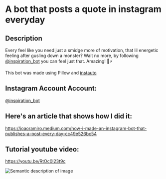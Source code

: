 # A bot that posts a quote in instagram everyday
## Description

Every feel like you need just a smidge more of motivation, that lil energetic feeling after gusling down a monster? Wait no more, by following [@inspiration_bot](https://www.instagram.com/inspiration__bot/) you can feel just that. Amazing! 💪⚡


This bot was made using Pillow and [instauto](https://github.com/stanvanrooy/instauto)

## Instagram Account Account:
[@inspiration_bot](https://www.instagram.com/inspiration__bot/)



## Here's an article that shows how I did it:

https://joaoramiro.medium.com/how-i-made-an-instagram-bot-that-publishes-a-post-every-day-cc49e526bc54




## Tutorial youtube video:

https://youtu.be/RtOc0l23t9c


![Semantic description of image](https://miro.medium.com/max/3000/1*hOWD7yllz41nwoWVNy18KQ.jpeg "Quote")
